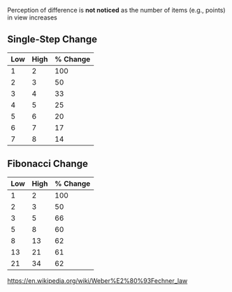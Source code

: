 Perception of difference is **not noticed** as the number of items (e.g., points) in view increases

## Single-Step Change
|Low|High|% Change|
|---|----|--------|
|1|2|100|
|2|3|50|
|3|4|33|
|4|5|25|
|5|6|20|
|6|7|17|
|7|8|14|


## Fibonacci Change

|Low|High|% Change|
|---|----|--------|
|1|2|100|
|2|3|50|
|3|5|66|
|5|8|60|
|8|13|62|
|13|21|61|
|21|34|62|

https://en.wikipedia.org/wiki/Weber%E2%80%93Fechner_law
